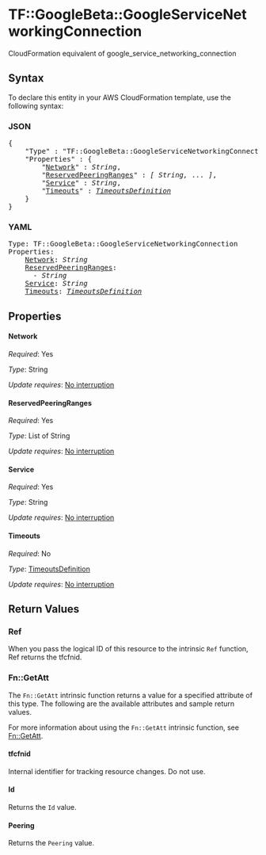 # TF::GoogleBeta::GoogleServiceNetworkingConnection

CloudFormation equivalent of google_service_networking_connection

## Syntax

To declare this entity in your AWS CloudFormation template, use the following syntax:

### JSON

<pre>
{
    "Type" : "TF::GoogleBeta::GoogleServiceNetworkingConnection",
    "Properties" : {
        "<a href="#network" title="Network">Network</a>" : <i>String</i>,
        "<a href="#reservedpeeringranges" title="ReservedPeeringRanges">ReservedPeeringRanges</a>" : <i>[ String, ... ]</i>,
        "<a href="#service" title="Service">Service</a>" : <i>String</i>,
        "<a href="#timeouts" title="Timeouts">Timeouts</a>" : <i><a href="timeoutsdefinition.md">TimeoutsDefinition</a></i>
    }
}
</pre>

### YAML

<pre>
Type: TF::GoogleBeta::GoogleServiceNetworkingConnection
Properties:
    <a href="#network" title="Network">Network</a>: <i>String</i>
    <a href="#reservedpeeringranges" title="ReservedPeeringRanges">ReservedPeeringRanges</a>: <i>
      - String</i>
    <a href="#service" title="Service">Service</a>: <i>String</i>
    <a href="#timeouts" title="Timeouts">Timeouts</a>: <i><a href="timeoutsdefinition.md">TimeoutsDefinition</a></i>
</pre>

## Properties

#### Network

_Required_: Yes

_Type_: String

_Update requires_: [No interruption](https://docs.aws.amazon.com/AWSCloudFormation/latest/UserGuide/using-cfn-updating-stacks-update-behaviors.html#update-no-interrupt)

#### ReservedPeeringRanges

_Required_: Yes

_Type_: List of String

_Update requires_: [No interruption](https://docs.aws.amazon.com/AWSCloudFormation/latest/UserGuide/using-cfn-updating-stacks-update-behaviors.html#update-no-interrupt)

#### Service

_Required_: Yes

_Type_: String

_Update requires_: [No interruption](https://docs.aws.amazon.com/AWSCloudFormation/latest/UserGuide/using-cfn-updating-stacks-update-behaviors.html#update-no-interrupt)

#### Timeouts

_Required_: No

_Type_: <a href="timeoutsdefinition.md">TimeoutsDefinition</a>

_Update requires_: [No interruption](https://docs.aws.amazon.com/AWSCloudFormation/latest/UserGuide/using-cfn-updating-stacks-update-behaviors.html#update-no-interrupt)

## Return Values

### Ref

When you pass the logical ID of this resource to the intrinsic `Ref` function, Ref returns the tfcfnid.

### Fn::GetAtt

The `Fn::GetAtt` intrinsic function returns a value for a specified attribute of this type. The following are the available attributes and sample return values.

For more information about using the `Fn::GetAtt` intrinsic function, see [Fn::GetAtt](https://docs.aws.amazon.com/AWSCloudFormation/latest/UserGuide/intrinsic-function-reference-getatt.html).

#### tfcfnid

Internal identifier for tracking resource changes. Do not use.

#### Id

Returns the <code>Id</code> value.

#### Peering

Returns the <code>Peering</code> value.

